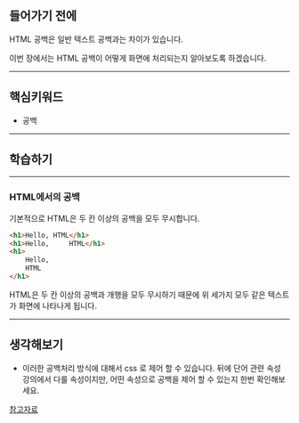 ## 들어가기 전에

HTML 공백은 일반 텍스트 공백과는 차이가 있습니다. 

이번 장에서는 HTML 공백이 어떻게 화면에 처리되는지 알아보도록 하겠습니다. 

-----

## 핵심키워드

+ 공백

-----

## 학습하기

-----

### HTML에서의 공백

기본적으로 HTML은 두 칸 이상의 공백을 모두 무시합니다.

``` html
<h1>Hello, HTML</h1>
<h1>Hello,     HTML</h1>
<h1>
    Hello,
    HTML
</h1>
```

HTML은 두 칸 이상의 공백과 개행을 모두 무시하기 때문에 위 세가지 모두 같은 텍스트가 화면에 나타나게 됩니다.

----

## 생각해보기

+ 이러한 공백처리 방식에 대해서 css 로 제어 할 수 있습니다. 뒤에 단어 관련 속성 강의에서 다룰 속성이지만,
어떤 속성으로 공백을 제어 할 수 있는지 한번 확인해보세요.

[참고자료](https://www.hongkiat.com/blog/change-default-text-wrapping-html-css/)






